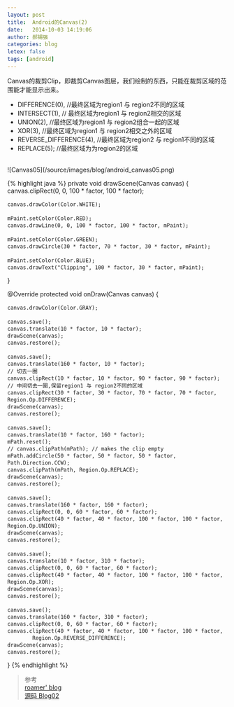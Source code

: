 ```yaml
---
layout: post
title:  Android的Canvas(2)
date:   2014-10-03 14:19:06
author: 郝锡强
categories: blog
letex: false
tags: [android]
---
```

Canvas的裁剪Clip，即裁剪Canvas图层，我们绘制的东西，只能在裁剪区域的范围能才能显示出来。

* DIFFERENCE(0), //最终区域为region1 与 region2不同的区域  
* INTERSECT(1), // 最终区域为region1 与 region2相交的区域  
* UNION(2),      //最终区域为region1 与 region2组合一起的区域  
* XOR(3),        //最终区域为region1 与 region2相交之外的区域  
* REVERSE_DIFFERENCE(4), //最终区域为region2 与 region1不同的区域  
* REPLACE(5); //最终区域为为region2的区域
<!-- more -->
<br />
![Canvas05](/source/images/blog/android_canvas05.png)

{% highlight java %}
private void drawScene(Canvas canvas) {
    canvas.clipRect(0, 0, 100 * factor, 100 * factor);

    canvas.drawColor(Color.WHITE);

    mPaint.setColor(Color.RED);
    canvas.drawLine(0, 0, 100 * factor, 100 * factor, mPaint);

    mPaint.setColor(Color.GREEN);
    canvas.drawCircle(30 * factor, 70 * factor, 30 * factor, mPaint);

    mPaint.setColor(Color.BLUE);
    canvas.drawText("Clipping", 100 * factor, 30 * factor, mPaint);
}

@Override
protected void onDraw(Canvas canvas) {

    canvas.drawColor(Color.GRAY);

    canvas.save();
    canvas.translate(10 * factor, 10 * factor);
    drawScene(canvas);
    canvas.restore();

    canvas.save();
    canvas.translate(160 * factor, 10 * factor);
    // 切去一圈
    canvas.clipRect(10 * factor, 10 * factor, 90 * factor, 90 * factor);
    // 中间切去一圈,保留region1 与 region2不同的区域
    canvas.clipRect(30 * factor, 30 * factor, 70 * factor, 70 * factor, Region.Op.DIFFERENCE);
    drawScene(canvas);
    canvas.restore();

    canvas.save();
    canvas.translate(10 * factor, 160 * factor);
    mPath.reset();
    // canvas.clipPath(mPath); // makes the clip empty
    mPath.addCircle(50 * factor, 50 * factor, 50 * factor, Path.Direction.CCW);
    canvas.clipPath(mPath, Region.Op.REPLACE);
    drawScene(canvas);
    canvas.restore();

    canvas.save();
    canvas.translate(160 * factor, 160 * factor);
    canvas.clipRect(0, 0, 60 * factor, 60 * factor);
    canvas.clipRect(40 * factor, 40 * factor, 100 * factor, 100 * factor, Region.Op.UNION);
    drawScene(canvas);
    canvas.restore();

    canvas.save();
    canvas.translate(10 * factor, 310 * factor);
    canvas.clipRect(0, 0, 60 * factor, 60 * factor);
    canvas.clipRect(40 * factor, 40 * factor, 100 * factor, 100 * factor, Region.Op.XOR);
    drawScene(canvas);
    canvas.restore();

    canvas.save();
    canvas.translate(160 * factor, 310 * factor);
    canvas.clipRect(0, 0, 60 * factor, 60 * factor);
    canvas.clipRect(40 * factor, 40 * factor, 100 * factor, 100 * factor,
            Region.Op.REVERSE_DIFFERENCE);
    drawScene(canvas);
    canvas.restore();
}
{% endhighlight %}

>参考<br/> [roamer' blog](http://blog.csdn.net/lonelyroamer/article/details/8349601)
<br/>[源码  Blog02](https://github.com/Haoxiqiang/BlogCode/tree/master/Blog02)
